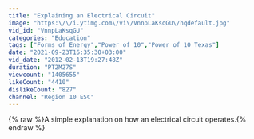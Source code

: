 ```yaml
---
title: "Explaining an Electrical Circuit"
image: "https:\/\/i.ytimg.com\/vi\/VnnpLaKsqGU\/hqdefault.jpg"
vid_id: "VnnpLaKsqGU"
categories: "Education"
tags: ["Forms of Energy","Power of 10","Power of 10 Texas"]
date: "2021-09-23T16:35:30+03:00"
vid_date: "2012-02-13T19:27:48Z"
duration: "PT2M27S"
viewcount: "1405655"
likeCount: "4410"
dislikeCount: "827"
channel: "Region 10 ESC"
---
```

{% raw %}A simple explanation on how an electrical circuit operates.{% endraw %}
